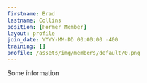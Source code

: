 ```yaml
---
firstname: Brad
lastname: Collins
position: [Former Member]
layout: profile
join_date: YYYY-MM-DD 00:00:00 -400
training: []
profile: /assets/img/members/default/0.png
---
```

Some information